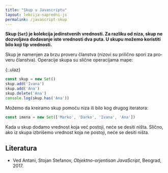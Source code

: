 ```yaml
---
title: "Skup u Javascriptu"
layout: lekcija-napredni-js
permalink: /javascript-skup
---
```


**Skup (`Set`) je kolekcija jedinstvenih vrednosti. Za razliku od niza, skup ne dozvoljava dodavanje iste vrednosti dva puta. U skupu možemo koristiti bilo koji tip vrednosti.**

Skup je namenjen za brzu proveru članstva (nizovi su prilično spori za pro­veru članstva). Operacije skupa su slične operacijama mape:

{:.ulaz}
```js
const skup = new Set()
skup.add('Ivana')
skup.add('Ana')
skup.delete('Ana')
console.log(skup.has('Ana'))
```

Možemo da kreiramo skup pomoću niza ili bilo kog drugog iteratora:

```js
const imena = new Set(['Marko', 'Darko', 'Ivana', 'Ana'])
```

Kada u skup dodamo vrednost koja već postoji, neće se desiti ništa. Slično, ako iz skupa izbrišemo vrednost koja ne postoji, neće se desiti ništa.

## Literatura

- Ved Antani, Stojan Stefanov, *Objektno-orjentisan JavaScript*, Beograd, 2017.
